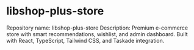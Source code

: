 # libshop-plus-store
Repository name: libshop-plus-store Description: Premium e-commerce store with smart recommendations, wishlist, and admin dashboard. Built with React, TypeScript, Tailwind CSS, and Taskade integration.
